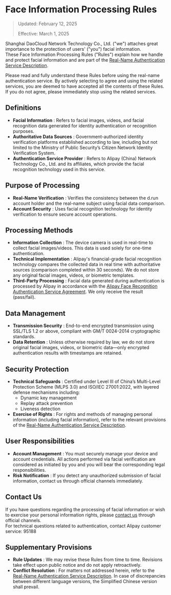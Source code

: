 # Face Information Processing Rules

> Updated: February 12, 2025
>
> Effective: March 1, 2025

Shanghai DaoCloud Network Technology Co., Ltd. ("we") attaches great importance to the protection of users' ("you") facial information.  
These Face Information Processing Rules ("Rules") explain how we handle and protect facial information and are part of the [Real-Name Authentication Service Description](./name.md).

Please read and fully understand these Rules before using the real-name authentication service. By actively selecting to agree and using the related services, you are deemed to have accepted all the contents of these Rules. If you do not agree, please immediately stop using the related services.

## Definitions

- **Facial Information** : Refers to facial images, videos, and facial recognition data generated for identity authentication or recognition purposes.  
- **Authoritative Data Sources** : Government-authorized identity verification platforms established according to law, including but not limited to the Ministry of Public Security’s Citizen Network Identity Verification System.  
- **Authentication Service Provider** : Refers to Alipay (China) Network Technology Co., Ltd. and its affiliates, which provide the facial recognition technology used in this service.  

## Purpose of Processing

- **Real-Name Verification** : Verifies the consistency between the d.run account holder and the real-name subject using facial data comparison.  
- **Account Security** : Uses facial recognition technology for identity verification to ensure secure account operations.  

## Processing Methods

- **Information Collection** : The device camera is used in real-time to collect facial images/videos. This data is used solely for one-time authentication.  
- **Technical Implementation** : Alipay's financial-grade facial recognition technology compares the collected data in real time with authoritative sources (comparison completed within 30 seconds). We do not store any original facial images, videos, or biometric templates.  
- **Third-Party Processing** : Facial data generated during authentication is processed by Alipay in accordance with the [Alipay Face Recognition Authentication Service Agreement](https://render.alipay.com/p/f/fd-j8mezje2/index.html). We only receive the result (pass/fail).  

## Data Management

- **Transmission Security** : End-to-end encrypted transmission using SSL/TLS 1.2 or above, compliant with GM/T 0024-2014 cryptographic standards.  
- **Data Retention** : Unless otherwise required by law, we do not store original facial images, videos, or biometric data—only encrypted authentication results with timestamps are retained.  

## Security Protection

- **Technical Safeguards** : Certified under Level III of China’s Multi-Level Protection Scheme (MLPS 3.0) and ISO/IEC 27001:2022, with layered defense mechanisms including:
    - Dynamic key management  
    - Replay attack prevention  
    - Liveness detection  
- **Exercise of Rights** : For rights and methods of managing personal information (including facial information), refer to the relevant provisions of the [Real-Name Authentication Service Description](./name.md).  

## User Responsibilities

- **Account Management** : You must securely manage your device and account credentials. All actions performed via facial verification are considered as initiated by you and you will bear the corresponding legal responsibilities.  
- **Risk Notification** : If you detect any unauthorized submission of facial information, contact us through official channels immediately.  

## Contact Us

If you have questions regarding the processing of facial information or wish to exercise your personal information rights, please [contact us](../contact.md) through official channels.  
For technical questions related to authentication, contact Alipay customer service: 95188  

## Supplementary Provisions

- **Rule Updates** : We may revise these Rules from time to time. Revisions take effect upon public notice and do not apply retroactively.  
- **Conflict Resolution** : For matters not addressed herein, refer to the [Real-Name Authentication Service Description](./name.md). In case of discrepancies between different language versions, the Simplified Chinese version shall prevail.  
